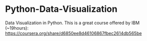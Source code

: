 # Python-Data-Visualization
Data Visualization in Python. This is a great course offered by IBM (~19hours): https://coursera.org/share/d6850ee8d46106867fbec2614db565be

